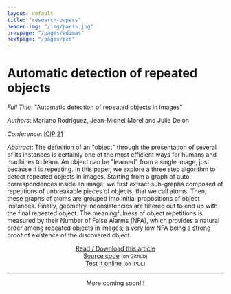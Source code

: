 ```yaml
---
layout: default
title: "research-papers"
header-img: "/img/paris.jpg"
prevpage: "/pages/adimas"
nextpage: "/pages/pcd"
---
```


Automatic detection of repeated objects
===================

*Full Title*: "Automatic detection of repeated objects in images"

*Authors*: Mariano Rodríguez, Jean-Michel Morel and Julie Delon

*Conference*: [ICIP 21](https://2021.ieeeicip.org/)

*Abstract*:
The definition of an "object" through the presentation of several of its instances is certainly one of the most efficient ways for humans and machines to learn. 
An object can be "learned" from a single image,  just because it is repeating. In this paper, we explore a three step algorithm to detect repeated objects in images. Starting from a graph of auto-correspondences inside an image, we first extract  sub-graphs composed of repetitions of unbreakable pieces of objects, that we call atoms. Then, these graphs of atoms are grouped into initial propositions of object instances. Finally, geometry inconsistencies are filtered out to end up with the final repeated object. The meaningfulness  of object repetitions is measured by their Number of False Alarms (NFA), which provides a natural order among repeated objects in images; a very low  NFA being a strong  proof of existence of the discovered object.


<center><a href="https://hal.archives-ouvertes.fr/hal-03126917/document">Read / Download this article</a> </center>

<!-- <center><a href="https://hal.archives-ouvertes.fr/hal-03126917/document">See this article</a> <small>(on HAL)</small> </center> -->

<center><a href="https://github.com/rdguez-mariano/autosim"> Source code</a> <small>(on Github)</small></center>

<center><a href="http://ipolcore.ipol.im/demo/clientApp/demo.html?id=555555001111">Test it online</a> <small>(on IPOL)</small></center>

---

<center>More coming soon!!!</center>
